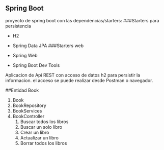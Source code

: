 ## Spring Boot

proyecto de spring boot con las dependencias/starters:
###Starters para persistencia
* H2
* Spring Data JPA
###Starters web 

* Spring Web
* Spring Boot Dev Tools

Aplicacion de Api REST con acceso de datos h2 para persistir la informacion.
el acceso se puede realizar desde Postman o navegador.

##Entidad Book

1. Book
2. BookRepository
3. BookServices
4. BookController
    1. Buscar todos los libros
    2. Buscar un solo libro
    3. Crear un libro
    4. Actualizar un libro
    5. Borrar todos los libros